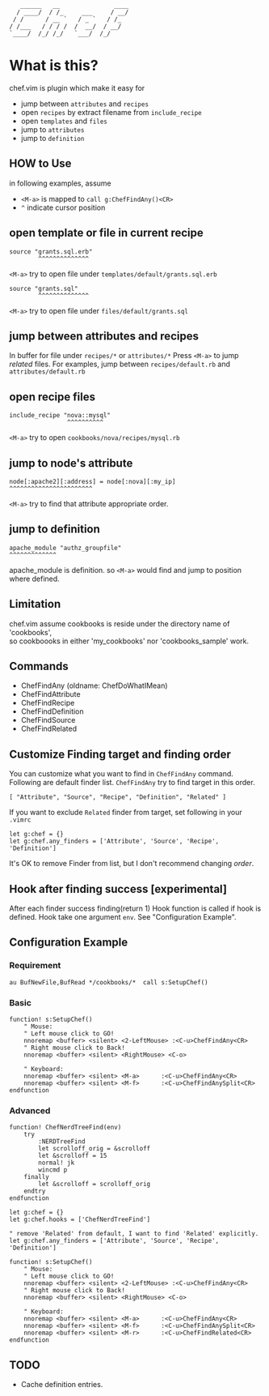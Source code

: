        ______   __               ____
      / ____/  / /_     ___     / __/
     / /      / __ `   / _ `   / /_  
    / /___   / / / /  /  __/  / __/  
    `____/  /_/ /_/   `___/  /_/    

What is this?
==================================
chef.vim is plugin which make it easy for

  * jump between `attributes` and `recipes`
  * open `recipes` by extract filename from `include_recipe`
  * open `templates` and `files`
  * jump to `attributes`
  * jump to `definition`

HOW to Use
-----------------------------------------------------------------
in following examples, assume

* `<M-a>` is mapped to `call g:ChefFindAny()<CR>`
* `^` indicate cursor position

## open template or file in current recipe

    source "grants.sql.erb"
            ^^^^^^^^^^^^^^
`<M-a>` try to open file under `templates/default/grants.sql.erb`

    source "grants.sql"
            ^^^^^^^^^^^^^^
`<M-a>` try to open file under `files/default/grants.sql`

## jump between attributes and recipes
In buffer for file under `recipes/*` or `attributes/*`
Press `<M-a>` to jump *related* files.
For examples, jump between `recipes/default.rb` and `attributes/default.rb`

## open recipe files

    include_recipe "nova::mysql"
                    ^^^^^^^^^^
`<M-a>` try to open `cookbooks/nova/recipes/mysql.rb`

## jump to node's attribute

    node[:apache2][:address] = node[:nova][:my_ip]
    ^^^^^^^^^^^^^^^^^^^^^^^

`<M-a>` try to find that attribute appropriate order.

## jump to definition

    apache_module "authz_groupfile"
    ^^^^^^^^^^^^^

apache_module is definition. so `<M-a>` would find and jump to position where defined.

Limitation
-----------------------------------------------------------------
chef.vim assume cookbooks is reside under the directory name of 'cookbooks',  
so cookboooks in either 'my_cookbooks' nor 'cookbooks_sample' work.

Commands
-----------------------------------------------------------------

  * ChefFindAny (oldname: ChefDoWhatIMean)
  * ChefFindAttribute
  * ChefFindRecipe
  * ChefFindDefinition
  * ChefFindSource
  * ChefFindRelated

Customize Finding target and finding order
-----------------------------------------------------------------
You can customize what you want to find in `ChefFindAny` command.
Following are default finder list.
`ChefFindAny` try to find target in this order.

    [ "Attribute", "Source", "Recipe", "Definition", "Related" ]

If you want to exclude `Related` finder from target, set following in your `.vimrc`

    let g:chef = {}
    let g:chef.any_finders = ['Attribute', 'Source', 'Recipe', 'Definition']

It's OK to remove Finder from list, but I don't recommend changing *order*.

Hook after finding success [experimental]
-----------------------------------------------------------------
After each finder success finding(return 1)
Hook function is called if hook is defined.
Hook take one argument `env`.
See "Configuration Example".

Configuration Example
-----------------------------------------------------------------

### Requirement
    au BufNewFile,BufRead */cookbooks/*  call s:SetupChef()

### Basic
    function! s:SetupChef()
        " Mouse:
        " Left mouse click to GO!
        nnoremap <buffer> <silent> <2-LeftMouse> :<C-u>ChefFindAny<CR>
        " Right mouse click to Back!
        nnoremap <buffer> <silent> <RightMouse> <C-o>

        " Keyboard:
        nnoremap <buffer> <silent> <M-a>      :<C-u>ChefFindAny<CR>
        nnoremap <buffer> <silent> <M-f>      :<C-u>ChefFindAnySplit<CR>
    endfunction

### Advanced
    function! ChefNerdTreeFind(env)
        try
            :NERDTreeFind
            let scrolloff_orig = &scrolloff
            let &scrolloff = 15
            normal! jk
            wincmd p
        finally
            let &scrolloff = scrolloff_orig
        endtry
    endfunction

    let g:chef = {}
    let g:chef.hooks = ['ChefNerdTreeFind']

    " remove 'Related' from default, I want to find 'Related' explicitly.
    let g:chef.any_finders = ['Attribute', 'Source', 'Recipe', 'Definition']

    function! s:SetupChef()
        " Mouse:
        " Left mouse click to GO!
        nnoremap <buffer> <silent> <2-LeftMouse> :<C-u>ChefFindAny<CR>
        " Right mouse click to Back!
        nnoremap <buffer> <silent> <RightMouse> <C-o>

        " Keyboard:
        nnoremap <buffer> <silent> <M-a>      :<C-u>ChefFindAny<CR>
        nnoremap <buffer> <silent> <M-f>      :<C-u>ChefFindAnySplit<CR>
        nnoremap <buffer> <silent> <M-r>      :<C-u>ChefFindRelated<CR>
    endfunction

TODO
-----------------------------------------------------------------
* Cache definition entries.
